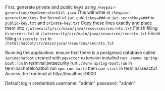 First, generate private and public keys using `/keypair-generation/KeyGeneratorUtil.java`
This will write in `/keypair-generation/keys` the format of `jwt.publickey=###` or `jwt.secretkey=###` in `public-key.txt` and `private-key.txt`
Copy these lines exactly and place them into `/jwtsecurity/src/main/java/resources/secrets.txt`
Finish filling in `secrets.txt` in `/jwtsecurity/src/main/java/resources/secrets.txt`
Finish filling in `secrets.txt` in `/hotelchatbot/src/main/java/resources/secrets.txt`

Running the application:
ensure that there is a postgresql database called `springchatbot` created with `pgvector` extension installed
run `./mvnw spring-boot:run` in terminal:jwtsecurity
run `./mvnw spring-boot:run` in terminal:hotelchatbot
run `npm run build` then `npm start` in terminal:reactUI
Access the frontend at http://localhost:9000

Default login credentials
username: "admin"
password: "admin"